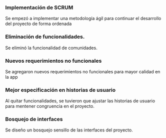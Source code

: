 ### Implementación de SCRUM
Se empezó a implementar una metodología ágil para continuar el desarrollo del proyecto de forma ordenada

### Eliminación de funcionalidades.
Se eliminó la funcionalidad de comunidades.

### Nuevos requerimientos no funcionales
Se agregaron nuevos requerimientos no funcionales para mayor calidad en la app

### Mejor especificación en historias de usuario
Al quitar funcionalidades, se tuvieron que ajustar las historias de usuario para mentener congruencia en el proyecto.

### Bosquejo de interfaces
Se diseño un bosquejo sensillo de las interfaces del proyecto.


